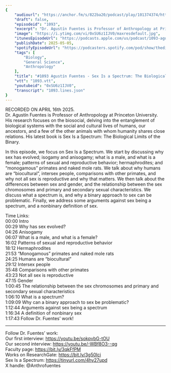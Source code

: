 ```yaml
---
{
	"audiourl": "https://anchor.fm/s/822ba20/podcast/play/101374374/https%3A%2F%2Fd3ctxlq1ktw2nl.cloudfront.net%2Fstaging%2F2025-3-16%2Ff99858da-569a-9500-0c2a-2e904d8e8a5d.m4a",
	"draft": false,
	"episodeid": "1093",
	"excerpt": "Dr. Agustín Fuentes is Professor of Anthropology at Princeton University. His research focuses on the biosocial, delving into the entanglement of biological systems with the social and cultural lives of humans, our ancestors, and a few of the other animals with whom humanity shares close relations. His latest book is Sex Is a Spectrum: The Biological Limits of the Binary.",
	"image": "https://i.ytimg.com/vi/0xSU6z1IJV0/maxresdefault.jpg",
	"itunesEpisodeUrl": "https://podcasts.apple.com/us/podcast/1093-agust%C3%ADn-fuentes-sex-is-a-spectrum-the/id1451347236?i=1000706421066&uo=4",
	"publishDate": 2025-05-05,
	"spotifyEpisodeUrl": "https://podcasters.spotify.com/pod/show/thedissenter/episodes/1093-Agustn-Fuentes---Sex-Is-a-Spectrum-The-Biological-Limits-of-the-Binary-e31k6v6",
	"tags": [
		"Biology",
		"General Science",
		"Anthropology"
	],
	"title": "#1093 Agustín Fuentes - Sex Is a Spectrum: The Biological Limits of the Binary",
	"vtt": "1093.vtt",
	"youtubeid": "0xSU6z1IJV0",
	"transcript": "1093.lines.json"
}
---
```

RECORDED ON APRIL 16th 2025.  
Dr. Agustín Fuentes is Professor of Anthropology at Princeton University. His research focuses on the biosocial, delving into the entanglement of biological systems with the social and cultural lives of humans, our ancestors, and a few of the other animals with whom humanity shares close relations. His latest book is Sex Is a Spectrum: The Biological Limits of the Binary.

In this episode, we focus on Sex Is a Spectrum. We start by discussing why sex has evolved; isogamy and anisogamy; what is a male, and what is a female; patterns of sexual and reproductive behavior; hermaphrodites; and “monogamous” primates and naked mole rats. We talk about why humans are “biocultural”, intersex people, comparisons with other primates, and why not all sex is reproductive and why that matters. We then talk about the differences between sex and gender, and the relationship between the sex chromosomes and primary and secondary sexual characteristics. We discuss what a spectrum is, and why a binary approach to sex can be problematic. Finally, we address some arguments against sex being a spectrum, and a nonbinary definition of sex.


Time Links:  
<time>00:00</time> Intro  
<time>00:29</time> Why has sex evolved?  
<time>04:26</time> Anisogamy  
<time>06:07</time> What is a male, and what is a female?  
<time>16:02</time> Patterns of sexual and reproductive behavior  
<time>18:12</time> Hermaphrodites  
<time>21:53</time> “Monogamous” primates and naked mole rats  
<time>24:25</time> Humans are “biocultural”  
<time>29:12</time> Intersex people  
<time>35:48</time> Comparisons with other primates  
<time>43:23</time> Not all sex is reproductive  
<time>47:15</time> Gender  
<time>1:00:45</time> The relationship between the sex chromosomes and primary and secondary sexual characteristics  
<time>1:06:10</time> What is a spectrum?  
<time>1:09:09</time> Why can a binary approach to sex be problematic?  
<time>1:12:44</time> Arguments against sex being a spectrum  
<time>1:16:34</time> A definition of nonbinary sex  
<time>1:17:43</time> Follow Dr. Fuentes’ work!

---

Follow Dr. Fuentes’ work:  
Our first interview: https://youtu.be/sokpvbG-tOU  
Our second interview: https://youtu.be/-WBf8O3--qg  
Faculty page: https://bit.ly/3qkFfPM  
Works on ResearchGate: https://bit.ly/3g50Ici  
Sex Is a Spectrum: https://tinyurl.com/4hy27upd  
X handle: @Anthrofuentes
